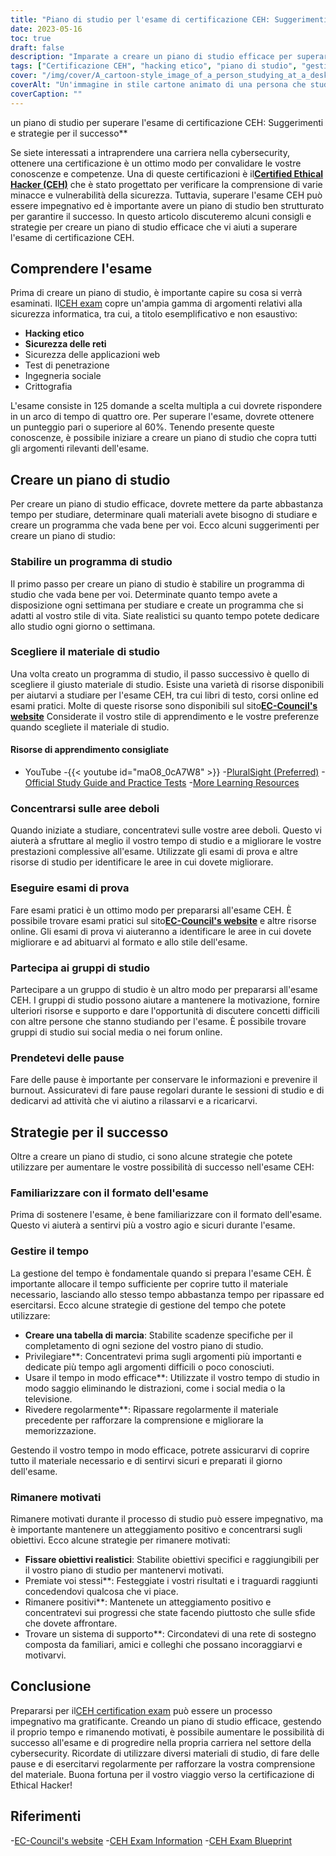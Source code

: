```yaml
---
title: "Piano di studio per l'esame di certificazione CEH: Suggerimenti e strategie"
date: 2023-05-16
toc: true
draft: false
description: "Imparate a creare un piano di studio efficace per superare l'esame di certificazione CEH con suggerimenti e strategie per il successo."
tags: ["Certificazione CEH", "hacking etico", "piano di studio", "gestione del tempo", "preparazione agli esami", "sicurezza informatica", "motivazione", "materiali di studio", "domande pratiche", "recensione", "EC-Council", "sicurezza delle informazioni", "sviluppo professionale", "Certificazione IT", "avanzamento di carriera", "sicurezza della rete", "test di penetrazione", "valutazione della vulnerabilità", "informazioni sull'assicurazione", "test di sicurezza"]
cover: "/img/cover/A_cartoon-style_image_of_a_person_studying_at_a_desk.png"
coverAlt: "Un'immagine in stile cartone animato di una persona che studia a una scrivania con un computer portatile e vari libri e appunti, con il logo CEH sullo sfondo."
coverCaption: ""
---
```

 un piano di studio per superare l'esame di certificazione CEH: Suggerimenti e strategie per il successo**

Se siete interessati a intraprendere una carriera nella cybersecurity, ottenere una certificazione è un ottimo modo per convalidare le vostre conoscenze e competenze. Una di queste certificazioni è il[**Certified Ethical Hacker (CEH)**](https://www.eccouncil.org/certified-ethical-hacker-training-and-certification/) che è stato progettato per verificare la comprensione di varie minacce e vulnerabilità della sicurezza. Tuttavia, superare l'esame CEH può essere impegnativo ed è importante avere un piano di studio ben strutturato per garantire il successo. In questo articolo discuteremo alcuni consigli e strategie per creare un piano di studio efficace che vi aiuti a superare l'esame di certificazione CEH.

## Comprendere l'esame

Prima di creare un piano di studio, è importante capire su cosa si verrà esaminati. Il[CEH exam](https://www.eccouncil.org/certified-ethical-hacker-training-and-certification/) copre un'ampia gamma di argomenti relativi alla sicurezza informatica, tra cui, a titolo esemplificativo e non esaustivo:

- **Hacking etico**
- **Sicurezza delle reti**
- Sicurezza delle applicazioni web
- Test di penetrazione
- Ingegneria sociale
- Crittografia

L'esame consiste in 125 domande a scelta multipla a cui dovrete rispondere in un arco di tempo di quattro ore. Per superare l'esame, dovrete ottenere un punteggio pari o superiore al 60%. Tenendo presente queste conoscenze, è possibile iniziare a creare un piano di studio che copra tutti gli argomenti rilevanti dell'esame.

## Creare un piano di studio

Per creare un piano di studio efficace, dovrete mettere da parte abbastanza tempo per studiare, determinare quali materiali avete bisogno di studiare e creare un programma che vada bene per voi. Ecco alcuni suggerimenti per creare un piano di studio:

### Stabilire un programma di studio

Il primo passo per creare un piano di studio è stabilire un programma di studio che vada bene per voi. Determinate quanto tempo avete a disposizione ogni settimana per studiare e create un programma che si adatti al vostro stile di vita. Siate realistici su quanto tempo potete dedicare allo studio ogni giorno o settimana.

### Scegliere il materiale di studio

Una volta creato un programma di studio, il passo successivo è quello di scegliere il giusto materiale di studio. Esiste una varietà di risorse disponibili per aiutarvi a studiare per l'esame CEH, tra cui libri di testo, corsi online ed esami pratici. Molte di queste risorse sono disponibili sul sito[**EC-Council's website**](https://www.eccouncil.org/certified-ethical-hacker-training-and-certification/) Considerate il vostro stile di apprendimento e le vostre preferenze quando scegliete il materiale di studio.

#### Risorse di apprendimento consigliate
- YouTube
  -{{< youtube id="maO8_0cA7W8" >}}
-[PluralSight (Preferred)](https://www.pluralsight.com/)
-[Official Study Guide and Practice Tests](https://amzn.to/42lr6pu)
-[More Learning Resources](https://simeononsecurity.com/recommendations/learning_resources)

### Concentrarsi sulle aree deboli

Quando iniziate a studiare, concentratevi sulle vostre aree deboli. Questo vi aiuterà a sfruttare al meglio il vostro tempo di studio e a migliorare le vostre prestazioni complessive all'esame. Utilizzate gli esami di prova e altre risorse di studio per identificare le aree in cui dovete migliorare.

### Eseguire esami di prova

Fare esami pratici è un ottimo modo per prepararsi all'esame CEH. È possibile trovare esami pratici sul sito[**EC-Council's website**](https://www.eccouncil.org/certified-ethical-hacker-training-and-certification/) e altre risorse online. Gli esami di prova vi aiuteranno a identificare le aree in cui dovete migliorare e ad abituarvi al formato e allo stile dell'esame.

### Partecipa ai gruppi di studio

Partecipare a un gruppo di studio è un altro modo per prepararsi all'esame CEH. I gruppi di studio possono aiutare a mantenere la motivazione, fornire ulteriori risorse e supporto e dare l'opportunità di discutere concetti difficili con altre persone che stanno studiando per l'esame. È possibile trovare gruppi di studio sui social media o nei forum online.

### Prendetevi delle pause

Fare delle pause è importante per conservare le informazioni e prevenire il burnout. Assicuratevi di fare pause regolari durante le sessioni di studio e di dedicarvi ad attività che vi aiutino a rilassarvi e a ricaricarvi.

## Strategie per il successo

Oltre a creare un piano di studio, ci sono alcune strategie che potete utilizzare per aumentare le vostre possibilità di successo nell'esame CEH:

### Familiarizzare con il formato dell'esame

Prima di sostenere l'esame, è bene familiarizzare con il formato dell'esame. Questo vi aiuterà a sentirvi più a vostro agio e sicuri durante l'esame.

### Gestire il tempo

La gestione del tempo è fondamentale quando si prepara l'esame CEH. È importante allocare il tempo sufficiente per coprire tutto il materiale necessario, lasciando allo stesso tempo abbastanza tempo per ripassare ed esercitarsi. Ecco alcune strategie di gestione del tempo che potete utilizzare:

- **Creare una tabella di marcia**: Stabilite scadenze specifiche per il completamento di ogni sezione del vostro piano di studio.
- Privilegiare**: Concentratevi prima sugli argomenti più importanti e dedicate più tempo agli argomenti difficili o poco conosciuti.
- Usare il tempo in modo efficace**: Utilizzate il vostro tempo di studio in modo saggio eliminando le distrazioni, come i social media o la televisione.
- Rivedere regolarmente**: Ripassare regolarmente il materiale precedente per rafforzare la comprensione e migliorare la memorizzazione.

Gestendo il vostro tempo in modo efficace, potrete assicurarvi di coprire tutto il materiale necessario e di sentirvi sicuri e preparati il giorno dell'esame.

### Rimanere motivati

Rimanere motivati durante il processo di studio può essere impegnativo, ma è importante mantenere un atteggiamento positivo e concentrarsi sugli obiettivi. Ecco alcune strategie per rimanere motivati:

- **Fissare obiettivi realistici**: Stabilite obiettivi specifici e raggiungibili per il vostro piano di studio per mantenervi motivati.
- Premiate voi stessi**: Festeggiate i vostri risultati e i traguardi raggiunti concedendovi qualcosa che vi piace.
- Rimanere positivi**: Mantenete un atteggiamento positivo e concentratevi sui progressi che state facendo piuttosto che sulle sfide che dovete affrontare.
- Trovare un sistema di supporto**: Circondatevi di una rete di sostegno composta da familiari, amici e colleghi che possano incoraggiarvi e motivarvi.

## Conclusione

Prepararsi per il[CEH certification exam](https://www.eccouncil.org/certified-ethical-hacker-training-and-certification/) può essere un processo impegnativo ma gratificante. Creando un piano di studio efficace, gestendo il proprio tempo e rimanendo motivati, è possibile aumentare le possibilità di successo all'esame e di progredire nella propria carriera nel settore della cybersecurity. Ricordate di utilizzare diversi materiali di studio, di fare delle pause e di esercitarvi regolarmente per rafforzare la vostra comprensione del materiale. Buona fortuna per il vostro viaggio verso la certificazione di Ethical Hacker!

## Riferimenti

-[EC-Council's website](https://www.eccouncil.org/)
-[CEH Exam Information](https://www.eccouncil.org/programs/certified-ethical-hacker-ceh/)
-[CEH Exam Blueprint](https://cert.eccouncil.org/images/doc/CEH-Exam-Blueprint-v3.0.pdf)
